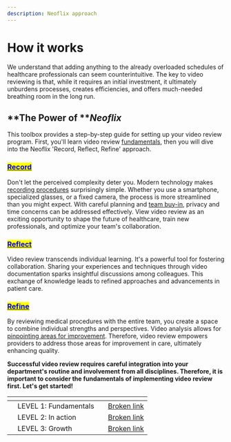 ```yaml
---
description: Neoflix approach
---
```


# How it works

We understand that adding anything to the already overloaded schedules of healthcare professionals can seem counterintuitive. The key to video reviewing is that, while it requires an initial investment, it ultimately unburdens processes, creates efficiencies, and offers much-needed breathing room in the long run.

## **The Power of **_**Neoflix**_

This toolbox provides a step-by-step guide for setting up your video review program. First, you'll learn video review [fundamentals](broken-reference), then you will dive into the Neoflix 'Record, Reflect, Refine' approach.

### [<mark style="color:blue;">**Record**</mark>](../../level-2-in-action/record.md)

Don't let the perceived complexity deter you. Modern technology makes [recording procedures](../../level-2-in-action/3.-equipment/) surprisingly simple. Whether you use a smartphone, specialized glasses, or a fixed camera, the process is more streamlined than you might expect. With careful planning and [team buy-in](../../level-1-fundamentals/1.-preproduction/1.5-pioneer-team.md#fostering-engagement), privacy and time concerns can be addressed effectively. View video review as an exciting opportunity to shape the future of healthcare, train new professionals, and optimize your team's collaboration.

### [<mark style="color:blue;">**Reflect**</mark>](../../level-2-in-action/reflect.md)

Video review transcends individual learning. It's a powerful tool for fostering collaboration. Sharing your experiences and techniques through video documentation sparks insightful discussions among colleagues. This exchange of knowledge leads to refined approaches and advancements in patient care.

### [<mark style="color:blue;">**Refine**</mark>](../../level-2-in-action/refine.md)

By reviewing medical procedures with the entire team, you create a space to combine individual strengths and perspectives. Video analysis allows for [pinpointing areas for improvement](../../level-3-growth/12.-continuous-improvement.md). Therefore, video review empowers providers to address those areas for improvement in care, ultimately enhancing quality.&#x20;

**Successful video review requires careful integration into your department's routine and involvement from all disciplines. Therefore, it is important to consider the fundamentals of implementing video review first. Let's get started!**

<table data-view="cards"><thead><tr><th></th><th></th><th></th><th data-hidden data-card-target data-type="content-ref"></th></tr></thead><tbody><tr><td></td><td>LEVEL 1: Fundamentals</td><td></td><td><a href="broken-reference">Broken link</a></td></tr><tr><td></td><td>LEVEL 2: In action</td><td></td><td><a href="broken-reference">Broken link</a></td></tr><tr><td></td><td>LEVEL 3: Growth</td><td></td><td><a href="broken-reference">Broken link</a></td></tr></tbody></table>
